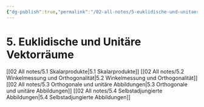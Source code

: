 ```yaml
---
{"dg-publish":true,"permalink":"/02-all-notes/5-euklidische-und-unitaere-vektorraeume/","dgHomeLink":true,"dgPassFrontmatter":false}
---
```


# 5. Euklidische und Unitäre Vektorräume
[[02 All notes/5.1 Skalarprodukte|5.1 Skalarprodukte]]
[[02 All notes/5.2 Winkelmessung und Orthogonalität|5.2 Winkelmessung und Orthogonalität]]
[[02 All notes/5.3 Orthogonale und unitäre Abbildungen|5.3 Orthogonale und unitäre Abbildungen]]
[[02 All notes/5.4 Selbstadjungierte Abbildungen|5.4 Selbstadjungierte Abbildungen]]
